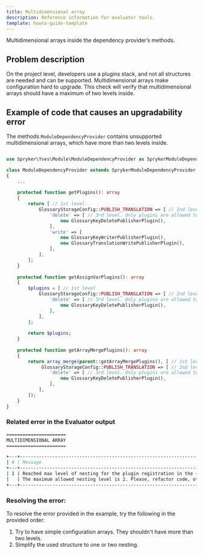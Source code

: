 ```yaml
---
title: Multidimensional array
description: Reference information for evaluator tools.
template: howto-guide-template
---
```


Multidimensional arrays inside the dependency provider’s methods.

## Problem description

On the project level, developers use a plugins stack, and not all structures are needed and can be supported. Multidimensional arrays make configuration hard to upgrade.
This check will verify that multidimensional arrays should have a maximum of two levels inside.

## Example of code that causes an upgradability error

The methods `ModuleDependencyProvider` contains unsupported multidimensional arrays, which have more than two levels inside.

```php

use Spryker\Yves\Module\ModuleDependencyProvider as SprykerModuleDependencyProvider;

class ModuleDependencyProvider extends SprykerModuleDependencyProvider
{
    ...
    
    protected function getPlugins(): array
    {
        return [ // 1st level
            GlossaryStorageConfig::PUBLISH_TRANSLATION => [ // 2nd level
                'delete' => [ // 3rd level. Only plugins are allowed to be here.
                    new GlossaryKeyDeletePublisherPlugin(),
                ],
                'write' => [
                    new GlossaryKeyWriterPublisherPlugin(),
                    new GlossaryTranslationWritePublisherPlugin(),
                ],
            ],
        ];
    }
    
    protected function getAssignVarPlugins(): array
    {
        $plugins = [ // 1st level
            GlossaryStorageConfig::PUBLISH_TRANSLATION => [ // 2nd level
                'delete' => [ // 3rd level. Only plugins are allowed to be here.
                    new GlossaryKeyDeletePublisherPlugin(),
                ],
            ],
        ];
        
        return $plugins;
    }
    
    protected function getArrayMergePlugins(): array
    {
        return array_merge(parent::getArrayMergePlugins(), [ // 1st level
             GlossaryStorageConfig::PUBLISH_TRANSLATION => [ // 2nd level
                'delete' => [ // 3rd level. Only plugins are allowed to be here.
                    new GlossaryKeyDeletePublisherPlugin(),
                ],
            ],
        ]);
    }
}
```

### Related error in the Evaluator output

```bash
======================
MULTIDIMENSIONAL ARRAY
======================

+---+----------------------------------------------------------------------------------------------------------------------------+---------------------------------------------------------------------------------------------+
| # | Message                                                                                                                    | Target                                                                                      |
+---+----------------------------------------------------------------------------------------------------------------------------+---------------------------------------------------------------------------------------------+
| 1 | Reached max level of nesting for the plugin registration in the {FormDependencyProvider::getPlugins()}.                    | Pyz\Yves\Form\FormDependencyProvider\FormDependencyProvider                                 |
|   | The maximum allowed nesting level is 2. Please, refactor code, otherwise it will cause upgradability issues in the future. |                                                                                             |
+---+----------------------------------------------------------------------------------------------------------------------------+---------------------------------------------------------------------------------------------+

```

### Resolving the error: 

To resolve the error provided in the example, try the following in the provided order:
1. Try to have simple configuration arrays. They shouldn't have more than two levels.
2. Simplify the used structure to one or two nesting.
